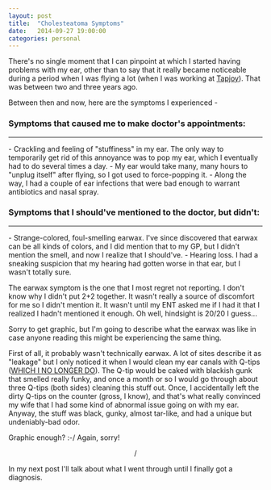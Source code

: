 ```yaml
---
layout: post
title:  "Cholesteatoma Symptoms"
date:   2014-09-27 19:00:00
categories: personal
---
```


There's no single moment that I can pinpoint at which I started having problems with my ear, other than to say that it
really became noticeable during a period when I was flying a lot (when I was working at [Tapjoy](http://tapjoy.com)).
That was between two and three years ago.

Between then and now, here are the symptoms I experienced -

### Symptoms that caused me to make doctor's appointments:
------

<p></p>
- Crackling and feeling of "stuffiness" in my ear. The only way to temporarily get rid of this annoyance was to pop my
ear, which I eventually had to do several times a day.
- My ear would take many, many hours to "unplug itself" after flying, so I got used to force-popping it.
- Along the way, I had a couple of ear infections that were bad enough to warrant antibiotics and nasal spray.
<p></p>

### Symptoms that I should've mentioned to the doctor, but didn't:
------

<p></p>
- Strange-colored, foul-smelling earwax. I've since discovered that earwax can be all kinds of colors, and I did
mention that to my GP, but I didn't mention the smell, and now I realize that I should've.
- Hearing loss. I had a sneaking suspicion that my hearing had gotten worse in that ear, but I wasn't totally sure.
<p></p>

The earwax symptom is the one that I most regret not reporting. I don't know why I didn't put 2+2 together. It wasn't
really a source of discomfort for me so I didn't mention it. It wasn't until my ENT asked me if I had it that I
realized I hadn't mentioned it enough. Oh well, hindsight is 20/20 I guess...

<p style="text-align:center;"><i class="fa fa-warning fa-3x"></i></p>

Sorry to get graphic, but I'm going to describe what the earwax was like in case anyone reading this might be
experiencing the same thing.

First of all, it probably wasn't technically earwax. A lot of sites describe it as "leakage" but I only noticed it when
I would clean my ear canals with Q-tips
([WHICH I NO LONGER DO](http://commonhealth.wbur.org/2012/11/q-tips-ears-danger)). The Q-tip would be caked with
blackish gunk that smelled really funky, and once a month or so I would go through about three Q-tips (both sides)
cleaning this stuff out. Once, I accidentally left the dirty Q-tips on the counter (gross, I know), and that's what
really convinced my wife that I had some kind of abnormal issue going on with my ear. Anyway, the stuff was black,
gunky, almost tar-like, and had a unique but undeniably-bad odor.

Graphic enough? :-/ Again, sorry!

<p style="text-align:center;">/<i class="fa fa-warning fa-3x"></i></p>

In my next post I'll talk about what I went through until I finally got a diagnosis.
